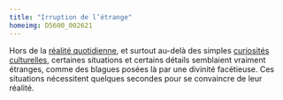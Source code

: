 ```yaml
---
title: "Irruption de l’étrange"
homeimg: D5600_002621
---
```

Hors de la [réalité quotidienne](/themes/quotidien), et surtout au-delà des simples [curiosités
culturelles](/themes/curiosite), certaines situations et certains détails semblaient vraiment étranges, comme des
blagues posées là par une divinité facétieuse. Ces situations nécessitent quelques secondes pour se convaincre de leur
réalité.